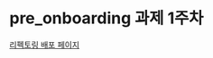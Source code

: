 # pre_onboarding 과제 1주차

[리펙토링 배포 페이지](https://silent10z.github.io/refactoring_wanted_pre_onboarding) 